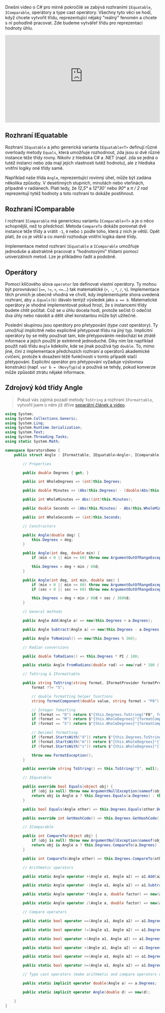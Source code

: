 <!-- dcterms:title = C# pro mírně pokročilé: IEquatable, IComparable a operátory -->
<!-- dcterms:abstract = Dnešní video o C# pro mírně pokročilé se zabývá rozhraními IEquatable, IComparable, operátory a type cast operátory. Všechny tyto věci se hodí, když chcete vytvořit třídu, reprezentující nějaký "reálný" fenomén a chcete s ní pohodlně pracovat. Zde budeme vytvářeř třídu pro reprezentaci hodnoty úhlu. -->
<!-- dcterms:creator = Michal Altair Valášek -->
<!-- x4w:pictureUrl = /perex-pictures/20211216-csharp-oper.jpg -->
<!-- x4w:pictureWidth = 150 -->
<!-- x4w:pictureHeight = 150 -->
<!-- x4w:coverUrl = /cover-pictures/20211216-csharp-oper.jpg-->
<!-- x4w:category = Z-TECH -->
<!-- x4w:category = IT -->
<!-- dcterms:dateAccepted = 2021-12-26 -->

Dnešní video o C# pro mírně pokročilé se zabývá rozhraními `IEquatable`, `IComparable`, operátory a type cast operátory. Všechny tyto věci se hodí, když chcete vytvořit třídu, reprezentující nějaký "reálný" fenomén a chcete s ní pohodlně pracovat. Zde budeme vytvářeř třídu pro reprezentaci hodnoty úhlu.

<div style="position:relative;padding-top:56.25%;">
  <iframe src="https://www.youtube-nocookie.com/embed/0Qn_S9sCR4g" frameborder="0" allowfullscreen allow="accelerometer; autoplay; encrypted-media; gyroscope; picture-in-picture" style="position:absolute;top:0;left:0;width:100%;height:100%;"></iframe>
</div>

## Rozhraní IEquatable

Rozhraní `IEquatable` a jeho generická varianta `IEquatable<T>` definují různé overloady metody `Equals`, která umožňuje rozhodnout, zda jsou si dvě různé instance téže třídy rovny. Nikoliv z hlediska C# a .NET (např. zda se jedná o tutéž instanci nebo zda mají jejich vlastnosti tutéž hodnotu), ale z hlediska vnitřní logiky oné třídy samé.

Například naše třída `Angle`, reprezentující rovinný úhel, může být zadána několika způsoby. V desetinných stupních, minutách nebo vteřinách, případně v radiánech. Platí tedy, že _12,5°_ a _12°30'_ nebo _90°_ a _&pi; / 2 rad_ reprezentují tytéž hodnoty a toto rozhraní to dokáže postihnout.

## Rozhraní IComparable

I rozhraní `IComparable` má generickou variantu `IComparable<T>` a je o něco schopnější, než to předchozí. Metoda `CompareTo` dokáže porovnat dvě instance téže třídy a vrátit `-1`, `0` nebo `1` podle toho, která z nich je větší. Opět platí, že co je _větší_ a co _menší_ rozhoduje vnitřní logika dané třídy.

Implementace metod rozhraní `IEquatable` a `IComparable` umožňuje jednoduše a abstraktně pracovat s "hodnotovými" třídami pomocí univerzálních metod. Lze je příkladmo řadit a podobně.

## Operátory

Pomocí klíčového slova `operator` lze definovat vlastní operátory. Ty mohou být porovnávací (`==`, `!=`, `<`, `<=`...) tak matematické (`+`, `-`, `*`, `/`, `%`). Implementace těch prvních je obecně vhodná ve chvíli, kdy implementujete shora uvedená rozhraní, aby `a.Equals(b)` dávalo tentýž výsledek jako `a == b`. Matematické operátory je vhodné implementovat pokud hrozí, že s instancemi třídy budete chtít počítat. Což se u úhlu docela hodí, protože sečíst či odečíst dva úhly nebo násobit a dělit úhel konstantou může být užitečné.

Poslední skupinou jsou operátory pro přetypování (_type cast_ operátory). Ty umožňují implicitně nebo explicitně přetypovat třídu na jiný typ. Implicitní operátory by se měly používat tam, kde přetypováním nedochází ke ztrátě informace a jejich použití je extrémně jednoduché. Díky nim lze například použít naši třídu `Angle` kdekoliv, kde se jinak používá typ `double`. To, mimo jiné, činí z implementace předchozích rozhraní a operátorů akademické cvičení, protože k dosažení téžě funkčnosti v tomto případě stačí přetypování. Explicitní operátor pro přetypování vyžaduje výslovnou konstrukci (např. `var b = (NovyTyp)a`) a používá se tehdy, pokud konverze může způsobit ztrátu nějaké informace.

## Zdrojový kód třídy Angle

> Pokud vás zajímá pozadí metody `ToString` a rozhraní `IFormattable`, vytvořil jsem o něm již dříve [separátní článek a video](https://www.altair.blog/2021/09/csharp-format).

```csharp
using System;
using System.Collections.Generic;
using System.Linq;
using System.Runtime.Serialization;
using System.Text;
using System.Threading.Tasks;
using static System.Math;

namespace OperatorsDemo {
    public struct Angle : IFormattable, IEquatable<Angle>, IComparable, IComparable<Angle> {

        // Properties

        public double Degrees { get; }

        public int WholeDegrees => (int)this.Degrees;

        public double Minutes => (Abs(this.Degrees) - (double)Abs(this.WholeDegrees)) * 60d;

        public int WholeMinutes => Abs((int)this.Minutes);

        public double Seconds => (Abs(this.Minutes) - Abs(this.WholeMinutes)) * 60d;

        public int WholeSeconds => (int)this.Seconds;

        // Constructors

        public Angle(double deg) {
            this.Degrees = deg;
        }

        public Angle(int deg, double min) {
            if (min < 0 || min >= 60) throw new ArgumentOutOfRangeException(nameof(min));

            this.Degrees = deg + min / 60d;
        }

        public Angle(int deg, int min, double sec) {
            if (min < 0 || min >= 60) throw new ArgumentOutOfRangeException(nameof(min));
            if (sec < 0 || sec >= 60) throw new ArgumentOutOfRangeException(nameof(sec));

            this.Degrees = deg + min / 60d + sec / 3600d;
        }

        // General methods

        public Angle Add(Angle a) => new(this.Degrees + a.Degrees);

        public Angle Subtract(Angle a) => new(this.Degrees - a.Degrees);

        public Angle ToNominal() => new(this.Degrees % 360);

        // Radian conversions

        public double ToRadians() => this.Degrees * PI / 180;

        public static Angle FromRadians(double rad) => new(rad * 180 / PI);

        // ToString & IFormattable

        public string ToString(string format, IFormatProvider formatProvider) {
            format ??= "S";

            // double formatting helper functions
            string formatComponent(double value, string format = "F0") => (value < 10 ? "0" : string.Empty) + value.ToString(format.Length == 1 ? "F" : "F" + format[1..], formatProvider);

            // Integer fomatting
            if (format == "D") return $"{this.Degrees.ToString("F0", formatProvider)}°";
            if (format == "M") return $"{this.WholeDegrees}°{formatComponent(this.Minutes)}'";
            if (format == "S") return $"{this.WholeDegrees}°{formatComponent(this.WholeMinutes)}'{formatComponent(this.Seconds)}\"";

            // Decimal formatting
            if (format.StartsWith("d")) return $"{this.Degrees.ToString("F", formatProvider)}°";
            if (format.StartsWith("m")) return $"{this.WholeDegrees}°{formatComponent(this.Minutes, format)}'";
            if (format.StartsWith("s")) return $"{this.WholeDegrees}°{formatComponent(this.WholeMinutes)}'{formatComponent(this.Seconds, format)}\"";

            throw new FormatException();
        }

        public override string ToString() => this.ToString("S", null);

        // IEquatable

        public override bool Equals(object obj) {
            if (obj is null) throw new ArgumentNullException(nameof(obj));
            return obj is Angle a ? this.Degrees.Equals(a.Degrees) : throw new ArgumentException(null, nameof(obj));
        }

        public bool Equals(Angle other) => this.Degrees.Equals(other.Degrees);

        public override int GetHashCode() => this.Degrees.GetHashCode();

        // IComparable

        public int CompareTo(object obj) {
            if (obj is null) throw new ArgumentNullException(nameof(obj));
            return obj is Angle a ? this.Degrees.CompareTo(a.Degrees) : throw new ArgumentException(null, nameof(obj));
        }

        public int CompareTo(Angle other) => this.Degrees.CompareTo(other.Degrees);

        // Arithmetic operators

        public static Angle operator +(Angle a1, Angle a2) => a1.Add(a2);

        public static Angle operator -(Angle a1, Angle a2) => a1.Subtract(a2);

        public static Angle operator *(Angle a, double factor) => new(a.Degrees * factor);

        public static Angle operator /(Angle a, double factor) => new(a.Degrees / factor);

        // Compare operators

        public static bool operator ==(Angle a1, Angle a2) => a1.Degrees == a2.Degrees;

        public static bool operator !=(Angle a1, Angle a2) => a1.Degrees != a2.Degrees;

        public static bool operator <(Angle a1, Angle a2) => a1.Degrees < a2.Degrees;

        public static bool operator >(Angle a1, Angle a2) => a1.Degrees > a2.Degrees;

        public static bool operator <=(Angle a1, Angle a2) => a1.Degrees <= a2.Degrees;

        public static bool operator >=(Angle a1, Angle a2) => a1.Degrees >= a2.Degrees;

        // Type cast operators (make arithmetic and compare operators unnecessary)

        public static implicit operator double(Angle a) => a.Degrees;

        public static implicit operator Angle(double d) => new(d);

    }
}
```
